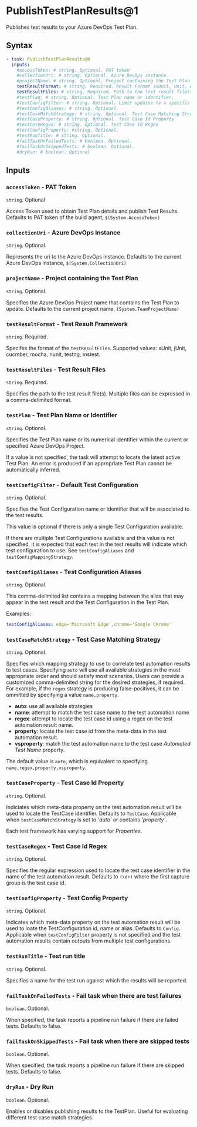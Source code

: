 # PublishTestPlanResults@1

Publishes test results to your Azure DevOps Test Plan.

## Syntax

```yaml
- task: PublishTestPlanResults@0
  inputs:
    #accessToken: # string. Optional. PAT token
    #collectionUri: # string. Optional. Azure DevOps instance
    #projectName: # string. Optional. Project containing the Test Plan
    testResultFormat: # string. Required. Result Format (xUnit, Unit, etc)
    testResultFiles: # string. Required. Path to the test result file(s)
    #testPlan: # string. Optional. Test Plan name or identifier.
    #testConfigFilter: # string. Optional. Limit updates to a specific Test Configuration.
    #testConfigAliases: # string. Optional.
    #testCaseMatchStrategy: # string. Optional. Test Case Matching Strategy
    #testCaseProperty: # string. Optional. Test Case Id Property
    #testCaseRegex: # string. Optional. Test Case Id RegEx
    #testConfigProperty: #string. Optional.
    #testRunTitle: # string. Optional. 
    #failTaskOnFailedTests: # boolean. Optional.
    #failTaskOnSkippedTests: # boolean. Optional.
    #dryRun: # boolean. Optional    
```

## Inputs

### `accessToken` - PAT Token

`string`. Optional

Access Token used to obtain Test Plan details and publish Test Results. Defaults to PAT token of the build agent, `$(System.AccessToken)`

### `collectionUri` - Azure DevOps Instance

`string`. Optional.

Represents the uri to the Azure DevOps instance. Defaults to the current Azure DevOps instance, `$(System.CollectionUri)`

### `projectName` - Project containing the Test Plan

`string`. Optional.

Specifies the Azure DevOps Project name that contains the Test Plan to update. Defaults to the current project name, `(System.TeamProjectName)`

### `testResultFormat` - Test Result Framework

`string`. Required.

Specifes the format of the `testResultFiles`. Supported values: xUnit, jUnit, cucmber, mocha, nunit, testng, mstest.

### `testResultFiles` - Test Result Files

`string`. Required.

Specifies the path to the test result file(s). Multiple files can be expressed in a comma-delimited format.

### `testPlan` - Test Plan Name or Identifier

`string`. Optional.

Specifies the Test Plan name or its numerical identifier within the current or specified Azure DevOps Project.

If a value is not specified, the task will attempt to locate the latest active Test Plan. An error is produced if an appropriate Test Plan cannot be automatically inferred.

### `testConfigFilter` - Default Test Configuration

`string`. Optional.

Specifies the Test Configuration name or identifier that will be associated to the test results.

This value is optional if there is only a single Test Configuration available.

If there are multiple Test Configurations available and this value is not specified, it is expected that each test in the test results will indicate which test configuration to use. See `testConfigAliases` and `testConfigMappingStrategy`.

### `testConfigAliases` - Test Configuration Aliases

`string`. Optional.

This comma-delimited list contains a mapping between the alias that may appear in the test result and the Test Configuration in the Test Plan.

Examples:

```yaml
testConfigAliases: edge='Microsoft Edge',chrome='Google Chrome'
```

### `testCaseMatchStrategy` - Test Case Matching Strategy

`string`. Optional.

Specifies which mapping strategy to use to correlate test automation results to test cases. Specifying `auto` will use all available strategies in the most appropriate order and should satisfy most scenarios. Users can provide a customized comma-delimited string for the desired strategies, if required. For example, if the `regex` strategy is producing false-positives, it can be ommitted by specifying a value `name,property`.

- **auto**: use all available strategies
- **name**: attempt to match the test case name to the test automation name
- **regex**: attempt to locate the test case id using a regex on the test automation result name.
- **property**: locate the test case id from the meta-data in the test automation result.
- **vsproperty**: match the test automation name to the test case _Automated Test Name_ property.

The default value is `auto`, which is equivalent to specifying `name,regex,property,vsproperty`.

### `testCaseProperty` - Test Case Id Property

`string`. Optional.

Indiciates which meta-data property on the test automation result will be used to locate the TestCase identifier. Defaults to `TestCase`.  Applicable when `testCaseMatchStrategy` is set to _'auto'_ or contains _'property'_.

Each test framework has varying support for _Properties_.

### `testCaseRegex` - Test Case Id Regex

`string`. Optional.

Specifies the regular expression used to locate the test case identifier in the name of the test automation result. Defaults to `(\d+)` where the first capture group is the test case id.

### `testConfigProperty` - Test Config Property

`string`. Optional.

Indicates which meta-data property on the test automation result will be used to loate the TestConfiguration id, name or alias. Defaults to `Config`. Applicable when `testConfigFilter` property is not specified and the test automation results contain outputs from multiple test configurations.

### `testRunTitle` - Test run title

`string`. Optional.

Specifies a name for the test run against which the results will be reported.

### `failTaskOnFailedTests` - Fail task when there are test failures

`boolean`. Optional.

When specified, the task reports a pipeline run failure if there are failed tests. Defaults to false.

### `failTaskOnSkippedTests` - Fail task when there are skipped tests

`boolean`. Optional.

When specified, the task reports a pipeline run failure if there are skipped tests. Defaults to false.

### `dryRun` - Dry Run

`boolean`. Optional.

Enables or disables publishing results to the TestPlan. Useful for evaluating different test case match strategies.